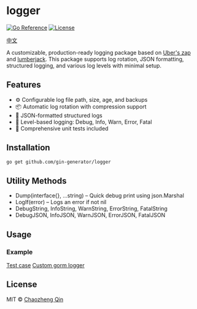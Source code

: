 # logger

[![Go Reference](https://img.shields.io/github/v/release/gin-generator/logger.svg?style=flat-square)](https://pkg.go.dev/github.com/gin-generator/logger)
[![License](https://img.shields.io/badge/license-MIT-blue.svg)](LICENSE)

[中文](README_zh.md)

A customizable, production-ready logging package based on [Uber's zap](https://github.com/uber-go/zap)
and [lumberjack](https://github.com/natefinch/lumberjack). This package supports log rotation, JSON formatting,
structured logging, and various log levels with minimal setup.

## Features

- ⚙️ Configurable log file path, size, age, and backups
- 📦 Automatic log rotation with compression support
- 📄 JSON-formatted structured logs
- 🧠 Level-based logging: Debug, Info, Warn, Error, Fatal
- 🧪 Comprehensive unit tests included

## Installation

```bash
go get github.com/gin-generator/logger
```

## Utility Methods

* Dump(interface{}, ...string) – Quick debug print using json.Marshal
* LogIf(error) – Logs an error if not nil
* DebugString, InfoString, WarnString, ErrorString, FatalString
* DebugJSON, InfoJSON, WarnJSON, ErrorJSON, FatalJSON

## Usage

### Example

[Test case](logger_test.go)
[Custom gorm logger](gorm_test.go)

## License

MIT © [Chaozheng Qin](LICENSE)
